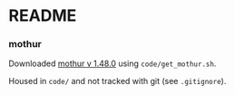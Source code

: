 # README  

### mothur  

Downloaded [mothur v 1.48.0](https://github.com/mothur/mothur/releases/tag/v1.48.0) using `code/get_mothur.sh`.  

Housed in `code/` and not tracked with git (see `.gitignore`).  


